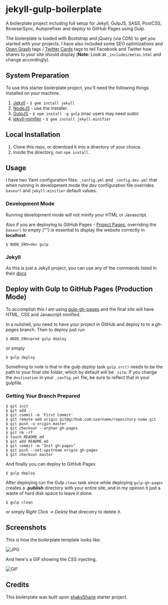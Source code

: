 
jekyll-gulp-boilerplate
=======================

A biolerplate project including full setup for Jekyll, GulpJS, SASS, PostCSS, BrowserSync, Autoprefixer and deploy to GitHub Pages using Gulp.

The biolerplate is loaded with Bootstrap and jQuery (via CDN) to get you started with your projects. I have also included some SEO optimizations and [Open Graph](http://ogp.me/) tags / [Twitter Cards](https://dev.twitter.com/cards/overview) tags to tell Facebook and Twitter how shares to your site should display (**Note:** Look at `_includes/metas.html` and change accordingly).

## System Preparation

To use this starter biolerplate project, you'll need the following things installed on your machine.

1. [Jekyll](http://jekyllrb.com/) - `$ gem install jekyll`
2. [NodeJS](http://nodejs.org) - use the installer.
3. [GulpJS](https://github.com/gulpjs/gulp) - `$ npm install -g gulp` (mac users may need sudo)
4. [jekyll-minifier](https://github.com/digitalsparky/jekyll-minifier) - `$ gem install jekyll-minifier`

## Local Installation

1. Clone this repo, or download it into a directory of your choice.
2. Inside the directory, run `npm install`.

## Usage

I have two Yaml configuration files: `_config.yml` and `_config.dev.yml` that when running in development mode the *dev* configuration file overrides `baseurl` and `jekyll-minifier` default values.

### Development Mode

Running development mode will not minify your HTML or Javascript. 

Also if you are deploying to GitHub Pages - [Project Pages](https://help.github.com/articles/user-organization-and-project-pages/#project-pages), overriding the `baseurl` to *empty ("")* is essential to display the website correctly in **localhost**.

```shell
$ NODE_ENV=dev gulp
```

### Jekyll

As this is just a Jekyll project, you can use any of the commands listed in their [docs](http://jekyllrb.com/docs/usage/)

## Deploy with Gulp to GitHub Pages (Production Mode)

To accomplish this I am using [gulp-gh-pages](https://github.com/rowoot/gulp-gh-pages) and the final site will have HTML, CSS and Javascript minified.

In a nutshell, you need to have your project in GitHub and deploy to to a *gh-pages* branch. Then to deploy just run 

```shell
$ NODE_ENV=prod gulp deploy
```

or simply

```shell
$ gulp deploy
``` 

Something to note is that in the gulp *deploy* task `gulp.src()` needs to be the path to your final site folder, which by default will be `_site`. If you change the `destination` in your `_config.yml` file, be sure to reflect that in your gulpfile.

### Getting Your Branch Prepared

```shell
$ git init
$ git add .
$ git commit -m 'First Commit'
$ git remote add origin git@github.com:username/repository-name.git
$ git push -u origin master
$ git checkout --orphan gh-pages
$ git rm -rf .
$ touch README.md
$ git add README.md
$ git commit -m "Init gh-pages"
$ git push --set-upstream origin gh-pages
$ git checkout master
```

And finally you can deploy to GitHub Pages

```shell
$ gulp deploy
```

After deploying run the Gulp `clean` task since while deploying `gulp-gh-pages` creates a **.publish** directory with your entire site, and in my opinion it just a waste of hard disk space to leave it alone.

```shell
$ gulp clean
```

or simply *Right Click -> Delete* that direcotry to delete it.

## Screenshots

This is how the boilerplate template looks like.

![JPG](http://i.imgur.com/2vmwgkgl.jpg)

And here's a GIF showing the CSS injecting.

![GIF](http://f.cl.ly/items/373y2E0e0i2p0E2O131g/test-gif.gif)

## Credits

This boilerplate was built upon [shakyShane](https://github.com/shakyShane/jekyll-gulp-sass-browser-sync) starter project. 
